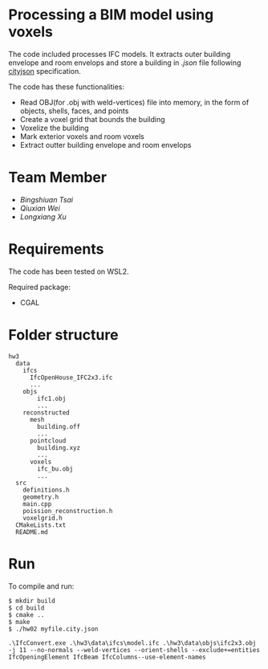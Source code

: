 # Processing a BIM model using voxels

The code included processes IFC models. It extracts outer building envelope and room envelops and store a building in *.json* file following [cityjson](https://www.cityjson.org/) specification.

The code has these functionalities:

- Read OBJ(for .obj with weld-vertices) file into memory, in the form of objects, shells, faces, and points
- Create a voxel grid that bounds the building
- Voxelize the building
- Mark exterior voxels and room voxels
- Extract outter building envelope and room envelops

# Team Member

- *Bingshiuan Tsai*
- *Qiuxian Wei*
- *Longxiang Xu*



# Requirements

The code has been tested on WSL2.

Required package:

- CGAL



# Folder structure

```
hw3
  data
    ifcs
      IfcOpenHouse_IFC2x3.ifc
      ...
    objs
        ifc1.obj
        ...
    reconstructed
      mesh
        building.off
        ...
      pointcloud
        building.xyz
        ...
      voxels
        ifc_bu.obj
        ...
  src
    definitions.h
    geometry.h
    main.cpp
    poission_reconstruction.h
    voxelgrid.h
  CMakeLists.txt
  README.md
```



# Run

To compile and run:

    $ mkdir build
    $ cd build
    $ cmake ..
    $ make
    $ ./hw02 myfile.city.json







```
.\IfcConvert.exe .\hw3\data\ifcs\model.ifc .\hw3\data\objs\ifc2x3.obj -j 11 --no-normals --weld-vertices --orient-shells --exclude+=entities IfcOpeningElement IfcBeam IfcColumns--use-element-names
```
